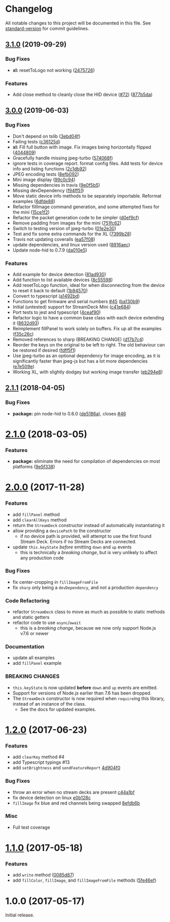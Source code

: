 # Changelog

All notable changes to this project will be documented in this file. See [standard-version](https://github.com/conventional-changelog/standard-version) for commit guidelines.

## [3.1.0](https://github.com/lange/node-elgato-stream-deck/compare/v3.0.0...v3.1.0) (2019-09-29)


### Bug Fixes

* **xl:** resetToLogo not working ([2475726](https://github.com/lange/node-elgato-stream-deck/commit/2475726))


### Features

* Add close method to cleanly close the HID device ([#72](https://github.com/lange/node-elgato-stream-deck/issues/72)) ([877b5da](https://github.com/lange/node-elgato-stream-deck/commit/877b5da))

## [3.0.0](https://github.com/lange/node-elgato-stream-deck/compare/v2.1.1...v3.0.0) (2019-06-03)


### Bug Fixes

* Don't depend on tslib ([3ebd04f](https://github.com/lange/node-elgato-stream-deck/commit/3ebd04f))
* Failing tests ([c36125d](https://github.com/lange/node-elgato-stream-deck/commit/c36125d))
* **xl:** Fill full button with image. Fix images being horizontally flipped ([4044809](https://github.com/lange/node-elgato-stream-deck/commit/4044809))
* Gracefully handle missing jpeg-turbo ([574068f](https://github.com/lange/node-elgato-stream-deck/commit/574068f))
* ignore tests in coverage report. format config files. Add tests for device info and listing functions ([2c1db92](https://github.com/lange/node-elgato-stream-deck/commit/2c1db92))
* JPEG encoding tests ([8efb092](https://github.com/lange/node-elgato-stream-deck/commit/8efb092))
* Mini image display ([99c0c94](https://github.com/lange/node-elgato-stream-deck/commit/99c0c94))
* Missing dependencies in travis ([9e0f5b5](https://github.com/lange/node-elgato-stream-deck/commit/9e0f5b5))
* Missing devDependency ([f94ff51](https://github.com/lange/node-elgato-stream-deck/commit/f94ff51))
* Move static device info methods to be separately importable. Reformat examples ([6dfde88](https://github.com/lange/node-elgato-stream-deck/commit/6dfde88))
* Refactor fillImage command generation, and some attempted fixes for the mini ([15ce1f2](https://github.com/lange/node-elgato-stream-deck/commit/15ce1f2))
* Refactor the packet generation code to be simpler ([d0ef9cf](https://github.com/lange/node-elgato-stream-deck/commit/d0ef9cf))
* Remove padding from images for the mini ([751fc62](https://github.com/lange/node-elgato-stream-deck/commit/751fc62))
* Switch to testing version of jpeg-turbo ([01e2e30](https://github.com/lange/node-elgato-stream-deck/commit/01e2e30))
* Test and fix some extra commands for the XL ([7399b28](https://github.com/lange/node-elgato-stream-deck/commit/7399b28))
* Travis not updating coveralls ([ea57f08](https://github.com/lange/node-elgato-stream-deck/commit/ea57f08))
* update dependencies, and linux version used ([8916aec](https://github.com/lange/node-elgato-stream-deck/commit/8916aec))
* Update node-hid to 0.7.9 ([da010e5](https://github.com/lange/node-elgato-stream-deck/commit/da010e5))


### Features

* Add example for device detection ([81ad930](https://github.com/lange/node-elgato-stream-deck/commit/81ad930))
* Add function to list available devices ([8c55598](https://github.com/lange/node-elgato-stream-deck/commit/8c55598))
* Add resetToLogo function, ideal for when disconnecting from the device to reset it back to default ([1b94570](https://github.com/lange/node-elgato-stream-deck/commit/1b94570))
* Convert to typescript ([a1492bd](https://github.com/lange/node-elgato-stream-deck/commit/a1492bd))
* Functions to get firmware and serial numbers [#45](https://github.com/lange/node-elgato-stream-deck/issues/45) ([ba130b9](https://github.com/lange/node-elgato-stream-deck/commit/ba130b9))
* Initial (untested) support for StreamDeck Mini ([c41e684](https://github.com/lange/node-elgato-stream-deck/commit/c41e684))
* Port tests to jest and typescript ([4ceaf90](https://github.com/lange/node-elgato-stream-deck/commit/4ceaf90))
* Refactor logic to have a common base class with each device extending it ([8632d93](https://github.com/lange/node-elgato-stream-deck/commit/8632d93))
* Reimplement fillPanel to work solely on buffers. Fix up all the examples ([f35c26c](https://github.com/lange/node-elgato-stream-deck/commit/f35c26c))
* Removed references to sharp (BREAKING CHANGE) ([d17b7c4](https://github.com/lange/node-elgato-stream-deck/commit/d17b7c4))
* Reorder the keys on the original to be left to right. The old behaviour can be restored if desired ([fdff5f1](https://github.com/lange/node-elgato-stream-deck/commit/fdff5f1))
* Use jpeg-turbo as an optional dependency for image encoding, as it is significantly faster than jpeg-js but has a lot more dependencies ([e7e509e](https://github.com/lange/node-elgato-stream-deck/commit/e7e509e))
* Working XL, with slightly dodgey but working image transfer ([eb294e8](https://github.com/lange/node-elgato-stream-deck/commit/eb294e8))



<a name="2.1.1"></a>
## [2.1.1](https://github.com/Lange/node-elgato-stream-deck/compare/v2.1.0...v2.1.1) (2018-04-05)


### Bug Fixes

* **package:** pin node-hid to 0.6.0 ([de5186a](https://github.com/Lange/node-elgato-stream-deck/commit/de5186a)), closes [#46](https://github.com/Lange/node-elgato-stream-deck/issues/46)



<a name="2.1.0"></a>
# [2.1.0](https://github.com/Lange/node-elgato-stream-deck/compare/v2.0.0...v2.1.0) (2018-03-05)


### Features

* **package:** eliminate the need for compilation of dependencies on most platforms ([9e5f338](https://github.com/Lange/node-elgato-stream-deck/commit/9e5f338))



<a name="2.0.0"></a>
# [2.0.0](https://github.com/Lange/node-elgato-stream-deck/compare/v1.2.0...v2.0.0) (2017-11-28)

### Features

* add `fillPanel` method
* add `clearAllKeys` method
* return the `StreamDeck` constructor instead of automatically instantiating it
* allow providing a `devicePath` to the constructor
  * if no device path is provided, will attempt to use the first found Stream Deck. Errors if no Stream Decks are connected.
* update `this.keyState` *before* emitting `down` and `up` events
  * this is technically a *breaking change*, but is very unlikely to affect any production code

### Bug Fixes

* fix center-cropping in `fillImageFromFile`
* fix `sharp` only being a `devDependency`, and not a production `dependency`

### Code Refactoring
* refactor `StreamDeck` class to move as much as possible to static methods and static getters
* refactor code to use `async`/`await`
  * this is a *breaking change*, because we now only support Node.js v7.6 or newer

### Documentation

* update all examples
* add `fillPanel` example

### BREAKING CHANGES

* `this.keyState` is now updated **before** `down` and `up` events are emitted.
* Support for versions of Node.js earlier than 7.6 has been dropped.
* The `StreamDeck` constructor is now required when `require`ing this library, instead of an instance of the class.
	* See the docs for updated examples.



<a name="1.2.0"></a>
# [1.2.0](https://github.com/Lange/node-elgato-stream-deck/compare/v1.1.0...v1.2.0) (2017-06-23)


### Features

* add `clearKey` method #4
* add Typescript typings #13
* add `setBrightness` and `sendFeatureReport` [4d904f0](https://github.com/Lange/node-elgato-stream-deck/commit/4d904f0c7d40154186914599d877b5879179d48b)

### Bug Fixes

* throw an error when no stream decks are present [c44a1bf](https://github.com/Lange/node-elgato-stream-deck/commit/c44a1bf3ae51bfdc7e9963f131a2ce02746b2975
)
* fix device detection on linux [e0b128c](https://github.com/Lange/node-elgato-stream-deck/commit/e0b128c82aa6e5075e3f8a77d9fca43103b83bc4)
* `fillImage` fix blue and red channels being swapped [8efdb6b](https://github.com/Lange/node-elgato-stream-deck/commit/8efdb6bf0cb1fde3920c850c6b57d25e56648e09)

### Misc

* Full test coverage 

<a name="1.1.0"></a>
# [1.1.0](https://github.com/Lange/node-elgato-stream-deck/compare/v1.0.0...v1.1.0) (2017-05-18)


### Features

* add `write` method ([0085d87](https://github.com/Lange/node-elgato-stream-deck/commit/0085d87))
* add `fillColor`, `fillImage`, and `fillImageFromFile` methods ([5fe46ef](https://github.com/Lange/node-elgato-stream-deck/commit/5fe46ef))



<a name="1.0.0"></a>
# 1.0.0 (2017-05-17)

Initial release.
